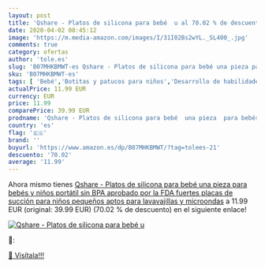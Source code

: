 ```yaml
---
layout: post
title: 'Qshare - Platos de silicona para bebé  u al 70.02 % de descuento'
date: 2020-04-02 08:45:12
image: 'https://m.media-amazon.com/images/I/31I02Bs2wYL._SL400_.jpg'
comments: true
category: ofertas
author: 'tole.es'
slug: 'B07MHKBMWT-es Qshare - Platos de silicona para bebé una pieza para bebés...'
sku: 'B07MHKBMWT-es'
tags: [ 'Bebé','Botitas y patucos para niños','Desarrollo de habilidades motoras','Juguetes','Juguetes para Bebés y primera infancia','Juguetes para apilar y encajar','Juguetes y juegos','Lactancia y alimentación','Recipientes para comida','Zapatos','Zapatos para bebés','Zapatos para niños','Zapatos y complementos','bebé','bebés', ]
actualPrice: 11.99 EUR
currency: EUR
price: 11.99
comparePrice: 39.99 EUR
prodname: 'Qshare - Platos de silicona para bebé  una pieza  para bebés y niños  portátil  sin BPA  aprobado por la FDA  fuertes placas de succión para niños pequeños  aptos para lavavajillas y microondas'
country: 'es'
flag: '🇪🇸'
brand: ''
buyurl: 'https://www.amazon.es/dp/B07MHKBMWT/?tag=tolees-21'
descuento: '70.02'
average: '11.99'
---
```


Ahora mismo tienes [Qshare - Platos de silicona para bebé  una pieza  para bebés y niños  portátil  sin BPA  aprobado por la FDA  fuertes placas de succión para niños pequeños  aptos para lavavajillas y microondas](https://www.amazon.es/dp/B07MHKBMWT/?tag=tolees-21) a 11.99 EUR (original: 39.99 EUR) (70.02 %  de descuento) en el siguiente enlace!

[![Qshare - Platos de silicona para bebé  u](https://m.media-amazon.com/images/I/31I02Bs2wYL._SL400_.jpg)](https://www.amazon.es/dp/B07MHKBMWT/?tag=tolees-21)

🔎:


[🛒 Visítala!!!](https://www.amazon.es/dp/B07MHKBMWT/?tag=tolees-21)
